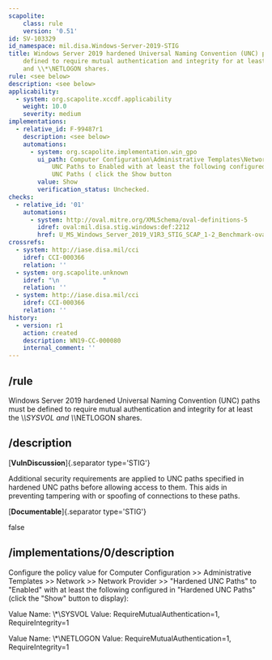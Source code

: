 ```yaml
---
scapolite:
    class: rule
    version: '0.51'
id: SV-103329
id_namespace: mil.disa.Windows-Server-2019-STIG
title: Windows Server 2019 hardened Universal Naming Convention (UNC) paths must be
    defined to require mutual authentication and integrity for at least the \\*\SYSVOL
    and \\*\NETLOGON shares.
rule: <see below>
description: <see below>
applicability:
  - system: org.scapolite.xccdf.applicability
    weight: 10.0
    severity: medium
implementations:
  - relative_id: F-99487r1
    description: <see below>
    automations:
      - system: org.scapolite.implementation.win_gpo
        ui_path: Computer Configuration\Administrative Templates\Network\Network Provider\Hardened
            UNC Paths to Enabled with at least the following configured in Hardened
            UNC Paths ( click the Show button
        value: Show
        verification_status: Unchecked.
checks:
  - relative_id: '01'
    automations:
      - system: http://oval.mitre.org/XMLSchema/oval-definitions-5
        idref: oval:mil.disa.stig.windows:def:2212
        href: U_MS_Windows_Server_2019_V1R3_STIG_SCAP_1-2_Benchmark-oval.xml
crossrefs:
  - system: http://iase.disa.mil/cci
    idref: CCI-000366
    relation: ''
  - system: org.scapolite.unknown
    idref: "\n            "
    relation: ''
  - system: http://iase.disa.mil/cci
    idref: CCI-000366
    relation: ''
history:
  - version: r1
    action: created
    description: WN19-CC-000080
    internal_comment: ''
---
```



## /rule

Windows Server 2019 hardened Universal Naming Convention (UNC) paths must be defined to require mutual authentication and integrity for at least the \\*\SYSVOL and \\*\NETLOGON shares.

## /description

[**VulnDiscussion**]{.separator type='STIG'}

Additional security requirements are applied to UNC paths specified in hardened UNC paths before allowing access to them. This aids in preventing tampering with or spoofing of connections to these paths.

[**Documentable**]{.separator type='STIG'}

false

## /implementations/0/description

Configure the policy value for Computer Configuration >> Administrative Templates >> Network >> Network Provider >> "Hardened UNC Paths" to "Enabled" with at least the following configured in "Hardened UNC Paths" (click the "Show" button to display):

Value Name: \\*\SYSVOL
Value: RequireMutualAuthentication=1, RequireIntegrity=1

Value Name: \\*\NETLOGON
Value: RequireMutualAuthentication=1, RequireIntegrity=1
